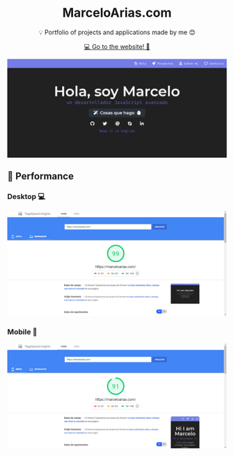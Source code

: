<h1 align="center">MarceloArias.com</h1>

<p align="center"> 💡 Portfolio of projects and applications made by me 😊</p>
<p align="center"><a href="https://marceloarias.com/">💻 Go to the website! 🚀</a></p>

<img
  src=".github/screenshot.png"
  align="center"
  title="Screenshot of Marcelo Arias portafolio"  
  alt="Screenshot of Marcelo Arias portafolio"  
/>

## 🚀 Performance

### Desktop 💻
![Desktop performance of MarceloArias.com](.github/google_page_insights_desktop.png)

### Mobile 📲
![Mobile performance of MarceloArias.com](.github/google_page_insights_mobile.png)

